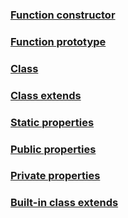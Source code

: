 
### [Function constructor](./OOP/FunctionConstructor.md)

### [Function prototype](./OOP/FunctionPrototype.md)

### [Class](./OOP/Class.md)

### [Class extends](./OOP/ClassExtends.md)

### [Static properties](./OOP/StaticProperties.md)

### [Public properties](./OOP/PublicProperties.md)

### [Private properties](./OOP/PrivateProperties.md)

### [Built-in class extends](./OOP/BuiltinClassExtends.md)
